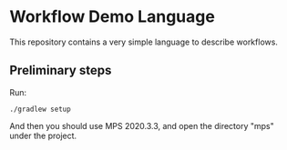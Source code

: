 # Workflow Demo Language

This repository contains a very simple language to describe workflows.

## Preliminary steps

Run:

```
./gradlew setup
```

And then you should use MPS 2020.3.3, and open the directory "mps" under the project.